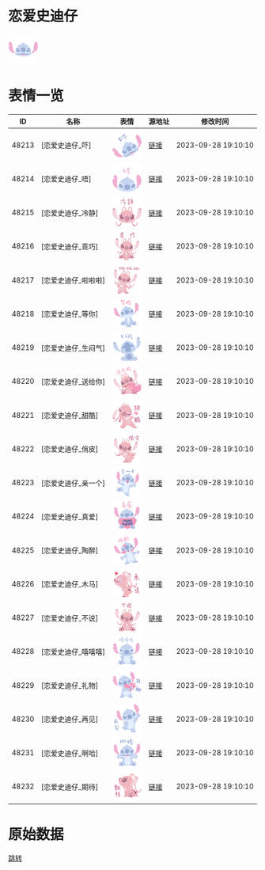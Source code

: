 # 恋爱史迪仔

<img src="./cover.png" height="60" alt="cover" />

# 表情一览

|ID|名称|表情|源地址|修改时间|
|----|----|----|----|----|
|48213|[恋爱史迪仔_吓]|<img src="./pic/048213_%5B恋爱史迪仔_吓%5D.png" height="60" alt="吓"/>|[链接](https://i0.hdslb.com/bfs/garb/23adbfa3e640d87fffd4ccbb76e6bcb91df732b4.png)|2023-09-28 19:10:10|
|48214|[恋爱史迪仔_唔]|<img src="./pic/048214_%5B恋爱史迪仔_唔%5D.png" height="60" alt="唔"/>|[链接](https://i0.hdslb.com/bfs/garb/a9cd6ec9c1c9c6724ed1c14ded45c2f77114ce32.png)|2023-09-28 19:10:10|
|48215|[恋爱史迪仔_冷静]|<img src="./pic/048215_%5B恋爱史迪仔_冷静%5D.png" height="60" alt="冷静"/>|[链接](https://i0.hdslb.com/bfs/garb/f06bd5745315b1e46809a2969c668707ca641ca7.png)|2023-09-28 19:10:10|
|48216|[恋爱史迪仔_乖巧]|<img src="./pic/048216_%5B恋爱史迪仔_乖巧%5D.png" height="60" alt="乖巧"/>|[链接](https://i0.hdslb.com/bfs/garb/ea026074989b0e0ce92bff913dbf29f1b663be5c.png)|2023-09-28 19:10:10|
|48217|[恋爱史迪仔_啦啦啦]|<img src="./pic/048217_%5B恋爱史迪仔_啦啦啦%5D.png" height="60" alt="啦啦啦"/>|[链接](https://i0.hdslb.com/bfs/garb/e631729660da65f212cb1dfbf0cb5f5343ce16b1.png)|2023-09-28 19:10:10|
|48218|[恋爱史迪仔_等你]|<img src="./pic/048218_%5B恋爱史迪仔_等你%5D.png" height="60" alt="等你"/>|[链接](https://i0.hdslb.com/bfs/garb/6d495f4f38b5e45bc306a2fefcede8b0d3cfa9f7.png)|2023-09-28 19:10:10|
|48219|[恋爱史迪仔_生闷气]|<img src="./pic/048219_%5B恋爱史迪仔_生闷气%5D.png" height="60" alt="生闷气"/>|[链接](https://i0.hdslb.com/bfs/garb/1368da76ca619ba2ef1e5e5db66ded43e7601c40.png)|2023-09-28 19:10:10|
|48220|[恋爱史迪仔_送给你]|<img src="./pic/048220_%5B恋爱史迪仔_送给你%5D.png" height="60" alt="送给你"/>|[链接](https://i0.hdslb.com/bfs/garb/a275e6e320e8c89bdad7478426d577c75d2b6d38.png)|2023-09-28 19:10:10|
|48221|[恋爱史迪仔_甜酷]|<img src="./pic/048221_%5B恋爱史迪仔_甜酷%5D.png" height="60" alt="甜酷"/>|[链接](https://i0.hdslb.com/bfs/garb/9f82f87bbf36c15fce50fa10e41c46d85da17d15.png)|2023-09-28 19:10:10|
|48222|[恋爱史迪仔_俏皮]|<img src="./pic/048222_%5B恋爱史迪仔_俏皮%5D.png" height="60" alt="俏皮"/>|[链接](https://i0.hdslb.com/bfs/garb/6c08ea8873aba989666033d269e0d0b9cb63403c.png)|2023-09-28 19:10:10|
|48223|[恋爱史迪仔_亲一个]|<img src="./pic/048223_%5B恋爱史迪仔_亲一个%5D.png" height="60" alt="亲一个"/>|[链接](https://i0.hdslb.com/bfs/garb/968d614a02875d9d5f81fd7c0895d69c3b928c1a.png)|2023-09-28 19:10:10|
|48224|[恋爱史迪仔_真爱]|<img src="./pic/048224_%5B恋爱史迪仔_真爱%5D.png" height="60" alt="真爱"/>|[链接](https://i0.hdslb.com/bfs/garb/962091ac11dcb698c7036931d23c3c9004afbf45.png)|2023-09-28 19:10:10|
|48225|[恋爱史迪仔_陶醉]|<img src="./pic/048225_%5B恋爱史迪仔_陶醉%5D.png" height="60" alt="陶醉"/>|[链接](https://i0.hdslb.com/bfs/garb/73bf2f7b80da3059890386c6a2e864da8e397315.png)|2023-09-28 19:10:10|
|48226|[恋爱史迪仔_木马]|<img src="./pic/048226_%5B恋爱史迪仔_木马%5D.png" height="60" alt="木马"/>|[链接](https://i0.hdslb.com/bfs/garb/c84613a1a2f889508e87bec3b4b635587cb5cb7a.png)|2023-09-28 19:10:10|
|48227|[恋爱史迪仔_不说]|<img src="./pic/048227_%5B恋爱史迪仔_不说%5D.png" height="60" alt="不说"/>|[链接](https://i0.hdslb.com/bfs/garb/06385eaf4d3d9ac4fcb8fbbe65aaaf2c8c3607a2.png)|2023-09-28 19:10:10|
|48228|[恋爱史迪仔_嘻嘻嘻]|<img src="./pic/048228_%5B恋爱史迪仔_嘻嘻嘻%5D.png" height="60" alt="嘻嘻嘻"/>|[链接](https://i0.hdslb.com/bfs/garb/b0a6b22a72db2401515c1525fa21e44a49c8e591.png)|2023-09-28 19:10:10|
|48229|[恋爱史迪仔_礼物]|<img src="./pic/048229_%5B恋爱史迪仔_礼物%5D.png" height="60" alt="礼物"/>|[链接](https://i0.hdslb.com/bfs/garb/e5bf86d32c53ba276f49da806752b8477890d9d0.png)|2023-09-28 19:10:10|
|48230|[恋爱史迪仔_再见]|<img src="./pic/048230_%5B恋爱史迪仔_再见%5D.png" height="60" alt="再见"/>|[链接](https://i0.hdslb.com/bfs/garb/bba6eae627abbdaf12e2d40c15e951d4c950782b.png)|2023-09-28 19:10:10|
|48231|[恋爱史迪仔_啊哈]|<img src="./pic/048231_%5B恋爱史迪仔_啊哈%5D.png" height="60" alt="啊哈"/>|[链接](https://i0.hdslb.com/bfs/garb/02d6f8480c20b2e3e08da629348ca0c361060675.png)|2023-09-28 19:10:10|
|48232|[恋爱史迪仔_期待]|<img src="./pic/048232_%5B恋爱史迪仔_期待%5D.png" height="60" alt="期待"/>|[链接](https://i0.hdslb.com/bfs/garb/753447fcc28499f82035d4cab004801d6f6608b2.png)|2023-09-28 19:10:10|

# 原始数据

[跳转](./raw.json)

